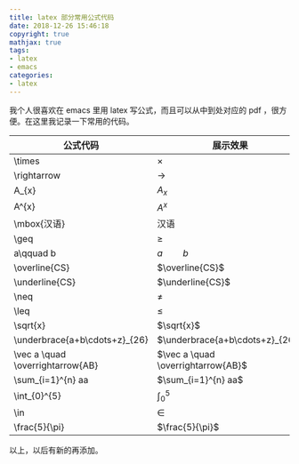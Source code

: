 ```yaml
---
title: latex 部分常用公式代码
date: 2018-12-26 15:46:18
copyright: true
mathjax: true
tags:
- latex
- emacs
categories:
- latex
---
```


我个人很喜欢在 emacs 里用 latex 写公式，而且可以从中到处对应的 pdf ，很方便。在这里我记录一下常用的代码。

<!--more-->

| 公式代码                         | 展示效果                           |
| -------------------------------- | ---------------------------------- |
| \times                           | $\times$                           |
| \rightarrow                      | $\rightarrow$                      |
| A_{x}                            | $A_{x}$                            |
| A^{x}                            | $A^{x}$                            |
| \mbox{汉语}                      | $\mbox{汉语}$                      |
| \geq                             | $\geq$                             |
| a\qquad b                        | $a\qquad b$                        |
| \overline{CS}                    | $\overline{CS}$                    |
| \underline{CS}                   | $\underline{CS}$                   |
| \neq                             | $\neq$                             |
| \leq                             | $\leq$                             |
| \sqrt{x}                         | $\sqrt{x}$                         |
| \underbrace{a+b\cdots+z}_{26}    | $\underbrace{a+b\cdots+z}_{26}$    |
| \vec a \quad \overrightarrow{AB} | $\vec a \quad \overrightarrow{AB}$ |
| \sum_{i=1}^{n} aa                | $\sum_{i=1}^{n} aa$                |
| \int_{0}^{5}                     | $\int_{0}^{5}$                     |
| \in                              | $\in$                              |
| \frac{5}{\pi}                    | $\frac{5}{\pi}$                    |

以上，以后有新的再添加。
